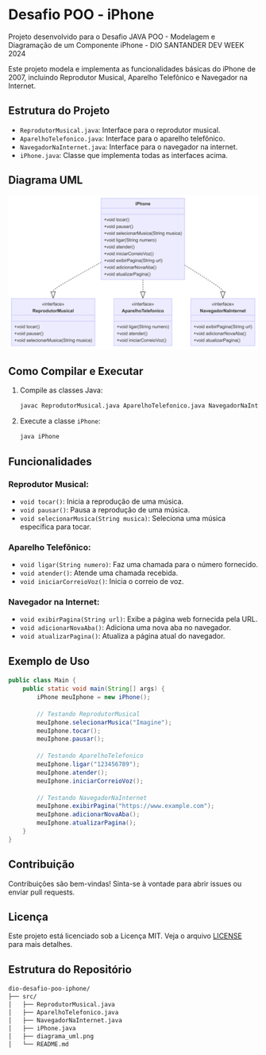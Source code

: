# Desafio POO - iPhone

Projeto desenvolvido para o Desafio JAVA POO - Modelagem e Diagramação de um Componente iPhone - DIO SANTANDER DEV WEEK 2024

Este projeto modela e implementa as funcionalidades básicas do iPhone de 2007, incluindo Reprodutor Musical, Aparelho Telefônico e Navegador na Internet.

## Estrutura do Projeto

- `ReprodutorMusical.java`: Interface para o reprodutor musical.
- `AparelhoTelefonico.java`: Interface para o aparelho telefônico.
- `NavegadorNaInternet.java`: Interface para o navegador na internet.
- `iPhone.java`: Classe que implementa todas as interfaces acima.

## Diagrama UML

![Diagrama UML](diagrama_uml.png)

## Como Compilar e Executar

1. Compile as classes Java:
   ```sh
   javac ReprodutorMusical.java AparelhoTelefonico.java NavegadorNaInternet.java iPhone.java
   ```

2. Execute a classe `iPhone`:
   ```sh
   java iPhone
   ```

## Funcionalidades

### Reprodutor Musical:
- `void tocar()`: Inicia a reprodução de uma música.
- `void pausar()`: Pausa a reprodução de uma música.
- `void selecionarMusica(String musica)`: Seleciona uma música específica para tocar.

### Aparelho Telefônico:
- `void ligar(String numero)`: Faz uma chamada para o número fornecido.
- `void atender()`: Atende uma chamada recebida.
- `void iniciarCorreioVoz()`: Inicia o correio de voz.

### Navegador na Internet:
- `void exibirPagina(String url)`: Exibe a página web fornecida pela URL.
- `void adicionarNovaAba()`: Adiciona uma nova aba no navegador.
- `void atualizarPagina()`: Atualiza a página atual do navegador.

## Exemplo de Uso

```java
public class Main {
    public static void main(String[] args) {
        iPhone meuIphone = new iPhone();

        // Testando ReprodutorMusical
        meuIphone.selecionarMusica("Imagine");
        meuIphone.tocar();
        meuIphone.pausar();

        // Testando AparelhoTelefonico
        meuIphone.ligar("123456789");
        meuIphone.atender();
        meuIphone.iniciarCorreioVoz();

        // Testando NavegadorNaInternet
        meuIphone.exibirPagina("https://www.example.com");
        meuIphone.adicionarNovaAba();
        meuIphone.atualizarPagina();
    }
}
```

## Contribuição

Contribuições são bem-vindas! Sinta-se à vontade para abrir issues ou enviar pull requests.

## Licença

Este projeto está licenciado sob a Licença MIT. Veja o arquivo [LICENSE](LICENSE) para mais detalhes.


## Estrutura do Repositório

```
dio-desafio-poo-iphone/
├── src/
│   ├── ReprodutorMusical.java
│   ├── AparelhoTelefonico.java
│   ├── NavegadorNaInternet.java
│   ├── iPhone.java
│   ├── diagrama_uml.png
│   └── README.md
```
